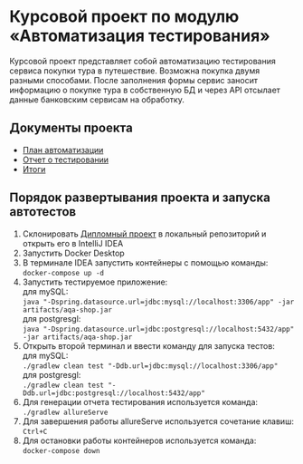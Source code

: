 # Курсовой проект по модулю «Автоматизация тестирования»
Курсовой проект представляет собой автоматизацию тестирования сервиса покупки тура в путешествие. Возможна покупка двумя разными способами. После заполнения формы сервис заносит информацию о покупке тура в собственную БД и через API отсылает данные банковским сервисам на обработку.

## Документы проекта
- <a href="https://github.com/CragHackGit/Netology_QA_Diploma/blob/main/docs/Plan.md">План автоматизации</a>
- <a href="https://github.com/CragHackGit/Netology_QA_Diploma/blob/main/docs/Report.md">Отчет о тестировании</a>
- <a href="https://github.com/CragHackGit/Netology_QA_Diploma/blob/main/docs/Summary.md">Итоги</a>

## Порядок развертывания проекта и запуска автотестов
1. Склонировать <a href="https://github.com/CragHackGit/Netology_QA_Diploma">Дипломный проект</a> в локальный репозиторий  и открыть его в IntelliJ IDEA
2. Запустить Docker Desktop
3. В терминале IDEA запустить контейнеры с помощью команды:  
`docker-compose up -d`
4. Запустить тестируемое приложение:  
для mySQL:  
`java "-Dspring.datasource.url=jdbc:mysql://localhost:3306/app" -jar artifacts/aqa-shop.jar`  
для postgresgl:  
`java "-Dspring.datasource.url=jdbc:postgresql://localhost:5432/app" -jar artifacts/aqa-shop.jar`
5. Открыть второй терминал и ввести команду для запуска тестов:  
для mySQL:  
`./gradlew clean test "-Ddb.url=jdbc:mysql://localhost:3306/app"`  
для postgresgl:  
`./gradlew clean test "-Ddb.url=jdbc:postgresql://localhost:5432/app"`
6. Для генерации отчета тестирования используется команда:  
`./gradlew allureServe`
7. Для завершения работы allureServe используется сочетание клавиш:  
`Ctrl+C`
9. Для остановки работы контейнеров используется команда:  
`docker-compose down`
